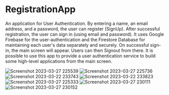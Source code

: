 # RegistrationApp

An application for User Authentication. By entering a name, an email address, and a password, the user can register (SignUp). 
After successful registration, the user can sign in (using email and password). 
It uses Google Firebase for the user-authentication and the Firestore Database for maintaining each user's data separately and securely.
On successful sign-in, the main screen will appear. Users can then Signout from there.
It is possible to use this app to provide a user authentication service to build some high-level applications from the main screen.

![Screenshot 2023-03-27 225539](https://user-images.githubusercontent.com/76277587/228028461-a0aeb645-f4e0-44e0-8c0b-af6d48f161e5.png)
![Screenshot 2023-03-27 225736](https://user-images.githubusercontent.com/76277587/228028491-47f0e19a-99dc-44ac-b06f-6662f44c7603.png)
![Screenshot 2023-03-22 233743](https://user-images.githubusercontent.com/76277587/228028514-9527ce7d-ba26-49b7-8165-78e9778a496c.png)
![Screenshot 2023-03-22 233823](https://user-images.githubusercontent.com/76277587/228028536-daec4e57-962f-4878-a476-f0dc6fd68b50.png)
![Screenshot 2023-03-27 225333](https://user-images.githubusercontent.com/76277587/228028559-f22a06c4-72d1-4299-89d9-024a0c9867b3.png)
![Screenshot 2023-03-27 230111](https://user-images.githubusercontent.com/76277587/228028907-a5eb7e46-03cb-487b-ab80-9fd93c66f0bf.png)
![Screenshot 2023-03-27 230152](https://user-images.githubusercontent.com/76277587/228028937-432010fa-b9b1-4357-9b89-35a79dfd6626.png)
